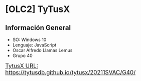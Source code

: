 # [OLC2] TyTusX


## Información General
- SO: Windows 10
- Lenguaje: JavaScript
- Oscar Alfredo Llamas Lemus
- Grupo 40

<font size="4">[TytusX URL: ](https://tytusdb.github.io/tytusx/20211SVAC/G40/) https://tytusdb.github.io/tytusx/20211SVAC/G40/ </font> 